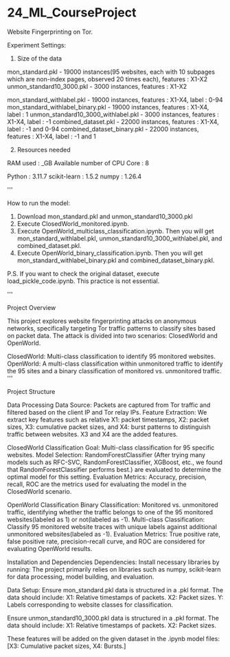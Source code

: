# 24_ML_CourseProject
Website Fingerprinting on Tor.

Experiment Settings:

1) Size of the data

mon_standard.pkl - 19000 instances(95 websites, each with 10 subpages which are non-index pages, observed 20 times each), features : X1-X2
unmon_standard10_3000.pkl - 3000 instances, features : X1-X2

mon_standard_withlabel.pkl - 19000 instances, features : X1-X4, label : 0-94 
mon_standard_withlabel_binary.pkl - 19000 instances, features : X1-X4, label : 1
unmon_standard10_3000_withlabel.pkl - 3000 instances, features : X1-X4, label : -1
combined_dataset.pkl - 22000 instances, features : X1-X4, label : -1 and 0-94
combined_dataset_binary.pkl - 22000 instances, features : X1-X4, label : -1 and 1

2) Resources needed

RAM used : _GB
Available number of CPU Core : 8


Python : 3.11.7
scikit-learn : 1.5.2
numpy : 1.26.4

'''

How to run the model:

1. Download mon_standard.pkl and unmon_standard10_3000.pkl
2. Execute ClosedWorld_monitored.ipynb.
3. Execute OpenWorld_multiclass_classification.ipynb. Then you will get mon_standard_withlabel.pkl, unmon_standard10_3000_withlabel.pkl, and combined_dataset.pkl.
4. Execute OpenWorld_binary_classification.ipynb. Then you will get mon_standard_withlabel_binary.pkl and combined_dataset_binary.pkl.
   
P.S. If you want to check the original dataset, execute load_pickle_code.ipynb. This practice is not essential.

'''


Project Overview

This project explores website fingerprinting attacks on anonymous networks, specifically targeting Tor traffic patterns to classify sites based on packet data.
The attack is divided into two scenarios: ClosedWorld and OpenWorld.

ClosedWorld: Multi-class classification to identify 95 monitored websites.
OpenWorld: A multi-class classification within unmonitored traffic to identify the 95 sites and a binary classification of monitored vs. unmonitored traffic.
'''

Project Structure


Data Processing
Data Source: Packets are captured from Tor traffic and filtered based on the client IP and Tor relay IPs.
Feature Extraction: We extract key features such as relative X1: packet timestamps, X2: packet sizes, X3: cumulative packet sizes, and X4: burst patterns to distinguish traffic between websites.
X3 and X4 are the added features.



ClosedWorld Classification
Goal: Multi-class classification for 95 specific websites.
Model Selection: RandomForestClassifier (After trying many models such as RFC-SVC, RandomForestClassifier, XGBoost, etc., we found that RandomForestClassifier performs best.) are evaluated to determine the optimal model for this setting.
Evaluation Metrics: Accuracy, precision, recall, ROC are the metrics used for evaluating the model in the ClosedWorld scenario.

OpenWorld Classification
Binary Classification: Monitored vs. unmonitored traffic, identifying whether the traffic belongs to one of the 95 monitored websites(labeled as 1) or not(labeled as -1).
Multi-class Classification: Classify 95 monitored website traces with unique labels against additional unmonitored websites(labeled as -1).
Evaluation Metrics: True positive rate, false positive rate, precision-recall curve, and ROC are considered for evaluating OpenWorld results.



Installation and Dependencies
Dependencies: Install necessary libraries by running:
The project primarily relies on libraries such as numpy, scikit-learn for data processing, model building, and evaluation.



Data Setup:
Ensure mon_standard.pkl data is structured in a .pkl format. The data should include:
X1: Relative timestamps of packets.
X2: Packet sizes.
Y: Labels corresponding to website classes for classification.

Ensure unmon_standard10_3000.pkl data is structured in a .pkl format. The data should include:
X1: Relative timestamps of packets.
X2: Packet sizes.

These features will be added on the given dataset in the .ipynb model files: [X3: Cumulative packet sizes, X4: Bursts.]
